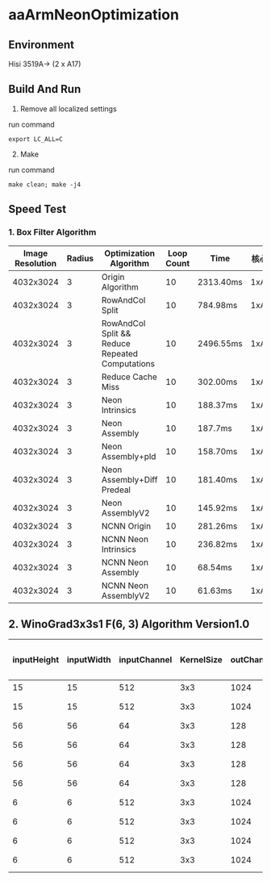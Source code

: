 # aaArmNeonOptimization

## Environment

Hisi 3519A-> (2 x A17)

## Build And Run

1. Remove all localized settings

run command

```
export LC_ALL=C
```

2. Make

run command

```
make clean; make -j4
```

## Speed Test

### 1. Box Filter Algorithm

|Image Resolution|Radius|Optimization Algorithm|Loop Count|Time|核心数|
|--|--|--|--|--|---|
|4032x3024|3|Origin Algorithm|10|2313.40ms|1xA17|
|4032x3024|3|RowAndCol Split|10|784.98ms|1xA17|
|4032x3024|3|RowAndCol Split && Reduce Repeated Computations|10|2496.55ms|1xA17|
|4032x3024|3|Reduce Cache Miss|10|302.00ms|1xA17|
|4032x3024|3|Neon Intrinsics|10|188.37ms|1xA17|
|4032x3024|3|Neon Assembly|10|187.7ms|1xA17|
|4032x3024|3|Neon Assembly+pld|10|158.70ms|1xA17|
|4032x3024|3|Neon Assembly+Diff Predeal|10|181.40ms|1xA17|
|4032x3024|3|Neon AssemblyV2|10|145.92ms|1xA17|
|4032x3024|3|NCNN Origin|10|281.26ms|1xA17|
|4032x3024|3|NCNN Neon Intrinsics|10|236.82ms|1xA17|
|4032x3024|3|NCNN Neon Assembly|10|68.54ms|1xA17|
|4032x3024|3|NCNN Neon AssemblyV2|10|61.63ms|1xA17|

## 2. WinoGrad3x3s1 F(6, 3) Algorithm Version1.0

|inputHeight|inputWidth|inputChannel|KernelSize|outChannel|Optimization Algorithm|Loop Count|Time|核心数|
|--|--|--|--|--|--|--|--|--|
|15|15|512|3x3|1024|手工优化|10|582.67ms|1|
|15|15|512|3x3|1024|WinoGrad Version1.0|10|336.81ms|1|
|56|56|64|3x3|128|手工优化|10|124.63ms|1|
|56|56|64|3x3|128|WinoGrad Version1.0|10|60.41ms|1|
|56|56|64|3x3|128|手工优化|10|61.16ms|2|
|56|56|64|3x3|128|WinoGrad Version1.0|10|32.69ms|2|
|6|6|512|3x3|1024|手工优化|10|74.03ms|1|
|6|6|512|3x3|1024|WinoGrad Version1.0|10|76.30ms|1|
|6|6|512|3x3|1024|手工优化|10|36.49ms|2|
|6|6|512|3x3|1024|WinoGrad Version1.0|10|41.67ms|2|













